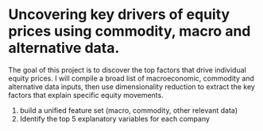 # Uncovering key drivers of equity prices using commodity, macro and alternative data.
The goal of this project is to discover the top factors that drive individual equity prices. 
I will compile a broad list of macroeconomic, commodity and alternative data inputs, then use dimensionality reduction to extract the key factors that explain specific equity movements. 

1. build a unified feature set (macro, commodity, other relevant data)
2. Identify the top 5 explanatory variables for each company
